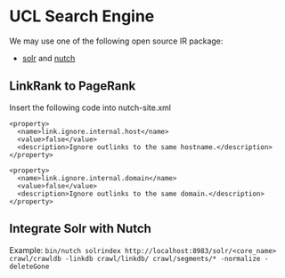 # UCL Search Engine


We may use one of the following open source IR package: 
- [solr](https://lucene.apache.org/solr) and [nutch](https://nutch.apache.org/)

## LinkRank to PageRank

Insert the following code into nutch-site.xml 

```
<property>
  <name>link.ignore.internal.host</name>
  <value>false</value>
  <description>Ignore outlinks to the same hostname.</description>
</property>

<property>
  <name>link.ignore.internal.domain</name>
  <value>false</value>
  <description>Ignore outlinks to the same domain.</description>
</property>

```

## Integrate Solr with Nutch

Example: `bin/nutch solrindex http://localhost:8983/solr/<core_name> crawl/crawldb -linkdb crawl/linkdb/ crawl/segments/* -normalize -deleteGone` 


